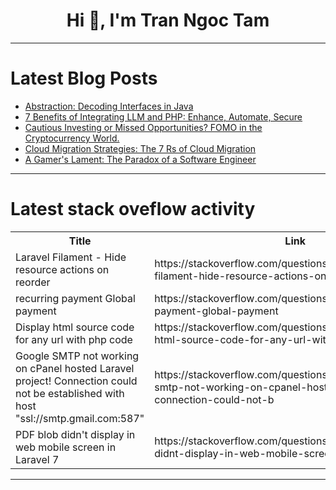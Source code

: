 <h1 align="center">Hi 👋, I'm Tran Ngoc Tam</h1>

---

# Latest Blog Posts 
<!-- BLOG-POST-LIST:START -->
- [Abstraction: Decoding Interfaces in Java](https://dev.to/arshisaxena26/abstraction-decoding-interfaces-in-java-3cck)
- [7 Benefits of Integrating LLM and PHP: Enhance, Automate, Secure](https://dev.to/dhruvil_joshi14/7-benefits-of-integrating-llm-and-php-enhance-automate-secure-2387)
- [Cautious Investing or Missed Opportunities? FOMO in the Cryptocurrency World.](https://dev.to/kaankaya/cautious-investing-or-missed-opportunities-fomo-in-the-cryptocurrency-world-5hh8)
- [Cloud Migration Strategies: The 7 Rs of Cloud Migration](https://dev.to/axeldlv/cloud-migration-strategies-the-7-rs-of-cloud-migration-56pe)
- [A Gamer&#39;s Lament: The Paradox of a Software Engineer](https://dev.to/expertgamer168/a-gamers-lament-the-paradox-of-a-software-engineer-4ikc)
<!-- BLOG-POST-LIST:END -->

---

# Latest stack oveflow activity
<table>
  <tr><th>Title</th><th>Link</th></tr>
  <!-- STACKOVERFLOW:START --><tr><td>Laravel Filament - Hide resource actions on reorder</td><td>https://stackoverflow.com/questions/79136410/laravel-filament-hide-resource-actions-on-reorder</td></tr><tr><td>recurring payment Global payment</td><td>https://stackoverflow.com/questions/79136386/recurring-payment-global-payment</td></tr><tr><td>Display html source code for any url with php code</td><td>https://stackoverflow.com/questions/79136362/display-html-source-code-for-any-url-with-php-code</td></tr><tr><td>Google SMTP not working on cPanel hosted Laravel project! Connection could not be established with host &quot;ssl://smtp.gmail.com:587&quot;</td><td>https://stackoverflow.com/questions/79136300/google-smtp-not-working-on-cpanel-hosted-laravel-project-connection-could-not-b</td></tr><tr><td>PDF blob didn&#39;t display in web mobile screen in Laravel 7</td><td>https://stackoverflow.com/questions/79136199/pdf-blob-didnt-display-in-web-mobile-screen-in-laravel-7</td></tr><!-- STACKOVERFLOW:END -->
</table>

---


